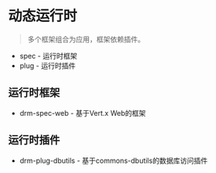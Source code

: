 # 动态运行时

> 多个框架组合为应用，框架依赖插件。

- spec - 运行时框架
- plug - 运行时插件 

## 运行时框架

- drm-spec-web - 基于Vert.x Web的框架

## 运行时插件

- drm-plug-dbutils - 基于commons-dbutils的数据库访问插件